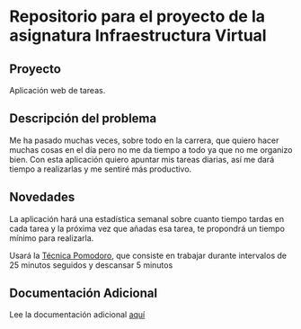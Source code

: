 <h1>Repositorio para el proyecto de la asignatura Infraestructura Virtual</h1>
<h2>Proyecto</h2>
<p>Aplicación web de tareas.</p>
<h2>Descripción del problema</h2>
<p>Me ha pasado muchas veces, sobre todo en la carrera, que quiero hacer muchas cosas en el día pero no me da tiempo a todo ya que no me organizo bien. Con esta aplicación quiero apuntar mis tareas diarias, así me dará tiempo a realizarlas y me sentiré más productivo.</p>
<h2>Novedades</h2>
<p>La aplicación hará una estadística semanal sobre cuanto tiempo tardas en cada tarea y la próxima vez que añadas esa tarea, te propondrá un tiempo mínimo para realizarla.</p>
<p>Usará la <a href="https://blog.educalive.com/tecnica-pomodoro/">Técnica Pomodoro</a>, que consiste en trabajar durante intervalos de 25 minutos seguidos y descansar 5 minutos</p>
<h2>Documentación Adicional</h2>
<p>Lee la documentación adicional <a href="./Documentación/README.md">aquí<a>
